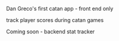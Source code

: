 Dan Greco's first catan app - front end only

track player scores during catan games

Coming soon - backend stat tracker